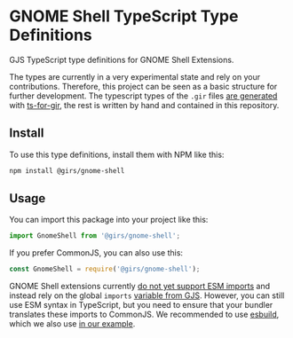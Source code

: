 
# GNOME Shell TypeScript Type Definitions

GJS TypeScript type definitions for GNOME Shell Extensions.

The types are currently in a very experimental state and rely on your contributions. Therefore, this project can be seen as a basic structure for further development. The typescript types of the `.gir` files [are generated](https://www.npmjs.com/package/@girs/gjs) with [ts-for-gir](https://github.com/gjsify/ts-for-gir), the rest is written by hand and contained in this repository.

## Install

To use this type definitions, install them with NPM like this:

```bash
npm install @girs/gnome-shell
```

## Usage

You can import this package into your project like this:

```ts
import GnomeShell from '@girs/gnome-shell';
```

If you prefer CommonJS, you can also use this:

```ts
const GnomeShell = require('@girs/gnome-shell');
```

GNOME Shell extensions currently [do not yet support ESM imports](https://gitlab.gnome.org/GNOME/gnome-shell/-/merge_requests/1499) and instead rely on the global `imports` [variable from GJS](https://gjs.guide/guides/gjs/intro.html). However, you can still use ESM syntax in TypeScript, but you need to ensure that your bundler translates these imports to CommonJS. We recommended to use [esbuild](https://esbuild.github.io/), which we also use [in our example](examples/hello-world).